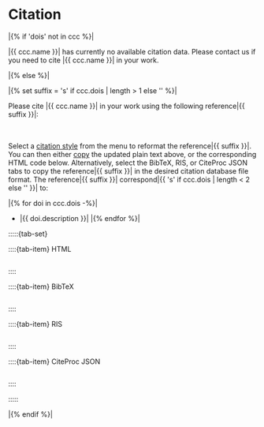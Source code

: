 # Citation

|{% if 'dois' not in ccc %}|

|{{ ccc.name }}| has currently no available citation data.
Please contact us if you need to cite |{{ ccc.name }}| in your work.

|{% else %}|

|{% set suffix = 's' if ccc.dois | length > 1 else '' %}|

Please cite |{{ ccc.name }}| in your work
using the following reference|{{ suffix }}|:

<ul id="project-citations-rendered">
    <!-- Rendered API responses will be displayed here -->
</ul>

<div>
  <select id="citation-style-dropdown" onchange="fetchAPI()" style="visibility: hidden;">
    <option value="" disabled selected>Select a citation style</option>
    <!-- Options will be dynamically loaded here -->
  </select>
</div>

Select a [citation style](https://github.com/citation-style-language/styles)
from the menu to reformat the reference|{{ suffix }}|.
You can then either [copy](#help-copy-button) the updated plain text above,
or the corresponding HTML code below.
Alternatively, select the BibTeX, RIS, or CiteProc JSON tabs
to copy the reference|{{ suffix }}| in the desired citation database file format.
The reference|{{ suffix }}| correspond|{{ 's' if ccc.dois | length < 2 else '' }}| to:

|{% for doi in ccc.dois -%}|
- |{{ doi.description }}|
|{% endfor %}|


:::::{tab-set}

::::{tab-item} HTML

<!--
Wrap in `<div><pre>` to add coppy button.
Ref: https://sphinx-copybutton.readthedocs.io/en/latest/use.html#add-or-remove-copy-buttons-to-any-element-with-a-css-selector
-->
<div class="highlight">
    <pre><div id="project-citations-html"><!-- API response will be displayed here --></div></pre>
</div>
::::


::::{tab-item} BibTeX

<div class="highlight">
    <pre><div id="project-citations-bib"><!-- API response will be displayed here --></div></pre>
</div>
::::


::::{tab-item} RIS

<div class="highlight">
    <pre><div id="project-citations-ris"><!-- API response will be displayed here --></div></pre>
</div>
::::


::::{tab-item} CiteProc JSON

<div class="highlight">
    <pre><div id="project-citations-citeproc"><!-- API response will be displayed here --></div></pre>
</div>
::::


:::::


|{% endif %}|
